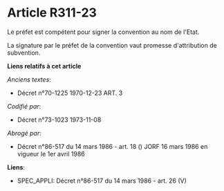 # Article R311-23

Le préfet est compétent pour signer la convention au nom de l'Etat.

La signature par le préfet de la convention vaut promesse d'attribution de subvention.

**Liens relatifs à cet article**

_Anciens textes_:

  - Décret n°70-1225 1970-12-23 ART. 3

_Codifié par_:

  - Décret n°73-1023 1973-11-08

_Abrogé par_:

  - Décret n°86-517 du 14 mars 1986 - art. 18 () JORF 16 mars 1986 en vigueur le 1er avril 1986

**Liens**:

  - SPEC_APPLI: Décret n°86-517 du 14 mars 1986 - art. 26 (V)
